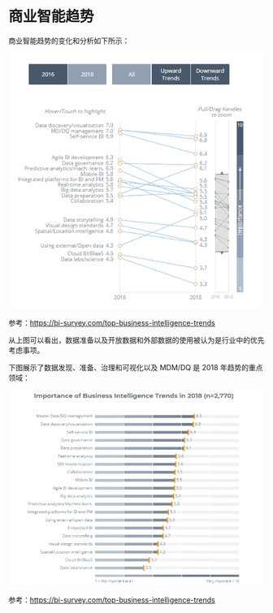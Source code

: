 # 商业智能趋势

商业智能趋势的变化和分析如下所示：

![](img/fe041642-1aab-4f1d-b811-9f79ce3a2fa8.png)

参考：https://bi-survey.com/top-business-intelligence-trends

从上图可以看出，数据准备以及开放数据和外部数据的使用被认为是行业中的优先考虑事项。

下图展示了数据发现、准备、治理和可视化以及 MDM/DQ 是 2018 年趋势的重点领域：

![](img/e47ef273-c06b-40b1-a3fd-96af6f7706e5.png)

参考：https://bi-survey.com/top-business-intelligence-trends

